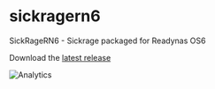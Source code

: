 # sickragern6
SickRageRN6 - Sickrage packaged for Readynas OS6

Download the [latest release](https://github.com/TheWoollyBully/sickragern6/releases/download/v0.1/sickragern6-0.1.deb)


![Analytics](https://ga-beacon.appspot.com/UA-61122509-1/TheWoollyBully/sickragern6/)
